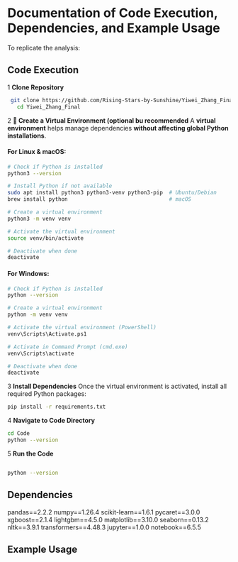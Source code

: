 # **Documentation of Code Execution, Dependencies, and Example Usage**
To replicate the analysis:
## Code Execution
1 **Clone Repository**  
```bash
 git clone https://github.com/Rising-Stars-by-Sunshine/Yiwei_Zhang_Final.git
   cd Yiwei_Zhang_Final
```
2 **📌 Create a Virtual Environment (optional bu recommended**
A **virtual environment** helps manage dependencies **without affecting global Python installations**.

#### **For Linux & macOS:**
```bash
# Check if Python is installed
python3 --version  

# Install Python if not available
sudo apt install python3 python3-venv python3-pip  # Ubuntu/Debian
brew install python                                # macOS

# Create a virtual environment
python3 -m venv venv  

# Activate the virtual environment
source venv/bin/activate  

# Deactivate when done
deactivate
```
#### **For Windows:**
```bash
# Check if Python is installed
python --version  

# Create a virtual environment
python -m venv venv  

# Activate the virtual environment (PowerShell)
venv\Scripts\Activate.ps1  

# Activate in Command Prompt (cmd.exe)
venv\Scripts\activate  

# Deactivate when done
deactivate
```
3 **Install Dependencies**
Once the virtual environment is activated, install all required Python packages:

```bash
pip install -r requirements.txt
```
4 **Navigate to Code Directory**
```bash
cd Code
python --version
```
5 **Run the Code**
```bash

python --version
```

## Dependencies

pandas==2.2.2
numpy==1.26.4
scikit-learn==1.6.1
pycaret==3.0.0
xgboost==2.1.4
lightgbm==4.5.0
matplotlib==3.10.0
seaborn==0.13.2
nltk==3.9.1
transformers==4.48.3
jupyter==1.0.0
notebook==6.5.5

## Example Usage
